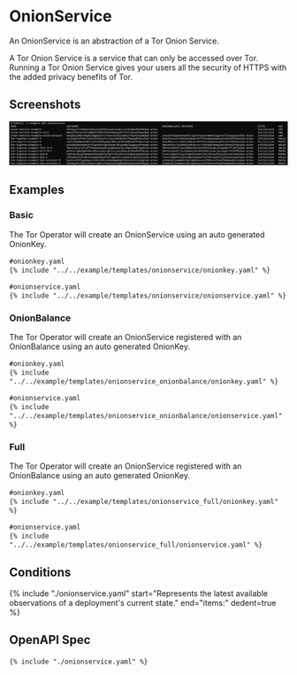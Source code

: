 # OnionService

An OnionService is an abstraction of a Tor Onion Service.

A Tor Onion Service is a service that can only be accessed over Tor.
Running a Tor Onion Service gives your users all the security of HTTPS with
the added privacy benefits of Tor.

## Screenshots

![OnionService](./onionservice.png)

## Examples

### Basic

The Tor Operator will create an OnionService using an auto generated OnionKey.

```
#onionkey.yaml
{% include "../../example/templates/onionservice/onionkey.yaml" %}
```

```
#onionservice.yaml
{% include "../../example/templates/onionservice/onionservice.yaml" %}
```

### OnionBalance

The Tor Operator will create an OnionService registered with an OnionBalance using an auto generated OnionKey.

```
#onionkey.yaml
{% include "../../example/templates/onionservice_onionbalance/onionkey.yaml" %}
```

```
#onionservice.yaml
{% include "../../example/templates/onionservice_onionbalance/onionservice.yaml" %}
```

### Full

The Tor Operator will create an OnionService registered with an OnionBalance using an auto generated OnionKey.

```
#onionkey.yaml
{% include "../../example/templates/onionservice_full/onionkey.yaml" %}
```

```
#onionservice.yaml
{% include "../../example/templates/onionservice_full/onionservice.yaml" %}
```

## Conditions

{%
  include "./onionservice.yaml"
  start="Represents the latest available observations of a deployment's current state."
  end="items:"
  dedent=true
%}

## OpenAPI Spec

```
{% include "./onionservice.yaml" %}
```
